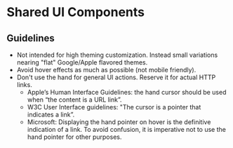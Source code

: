 # Shared UI Components

## Guidelines

- Not intended for high theming customization. Instead small variations nearing "flat" Google/Apple flavored themes.
- Avoid hover effects as much as possible (not mobile friendly).
- Don't use the hand for general UI actions. Reserve it for actual HTTP links.
  - Apple’s Human Interface Guidelines: the hand cursor should be used when “the content is a URL link”.
  - W3C User Interface guidelines: "The cursor is a pointer that indicates a link”.
  - Microsoft: Displaying the hand pointer on hover is the definitive indication of a link.
    To avoid confusion, it is imperative not to use the hand pointer for other purposes.